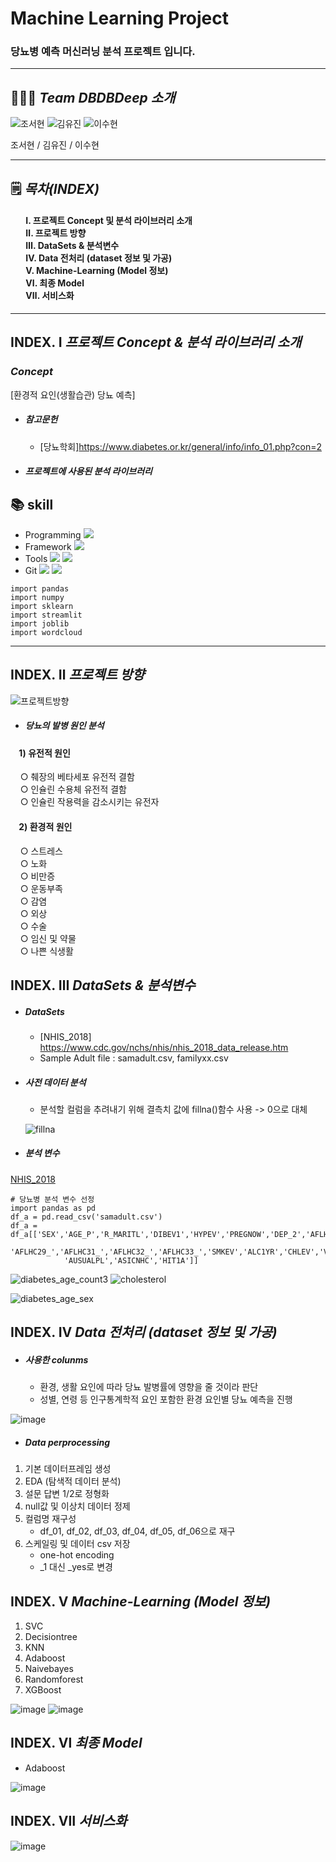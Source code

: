 # Machine Learning Project
### 당뇨병 예측 머신러닝 분석 프로젝트 입니다.
---


## 👨‍👧‍👦 ___Team DBDBDeep 소개___


![조서현](https://github.com/seohyuny/ml_project/assets/154740829/299c4cb0-c98b-4358-b88d-c363000d818c)
![김유진](https://github.com/seohyuny/ml_project/assets/154740829/8dd8cbe7-5bec-4098-8d37-ed0dcf6e52e9)
![이수현](https://github.com/seohyuny/ml_project/assets/154740829/fd0e5ac6-50d6-49d6-96d0-d2240eb42a89)


조서현 / 김유진 / 이수현

---

## 🗒️ ___목차(INDEX)___
#### &emsp;&ensp; Ⅰ. 프로젝트 Concept 및 분석 라이브러리 소개</br> &emsp;&ensp; Ⅱ. 프로젝트 방향</br> &emsp;&ensp; Ⅲ. DataSets & 분석변수</br> &emsp;&ensp; Ⅳ. Data 전처리 (dataset 정보 및 가공)</br> &emsp;&ensp; Ⅴ. Machine-Learning (Model 정보)</br> &emsp;&ensp; Ⅵ. 최종 Model</br> &emsp;&ensp; Ⅶ. 서비스화</br>

---


## INDEX. Ⅰ ___프로젝트 Concept & 분석 라이브러리 소개___

### ___Concept___

[환경적 요인(생활습관) 당뇨 예측]

- ##### 참고문헌
  - [당뇨학회]<https://www.diabetes.or.kr/general/info/info_01.php?con=2>

- ##### 프로젝트에 사용된 분석 라이브러리

## :books: skill
- Programming <img src="https://img.shields.io/badge/Python-3776AB?style=for-the-badge&logo=Python&logoColor=white">
- Framework <img src="https://img.shields.io/badge/Streamlit-FF4B4B?style=for-the-badge&logo=Streamlit&logoColor=white">
- Tools <img src="https://img.shields.io/badge/jupyter-F37626?style=for-the-badge&logo=jupyter&logoColor=white"> <img src="https://img.shields.io/badge/visualstudiocode-007ACC?style=for-the-badge&logo=visualstudiocode&logoColor=white">
- Git <img src="https://img.shields.io/badge/Git-F05032?style=for-the-badge&logo=jupyter&logoColor=white"> <img src="https://img.shields.io/badge/github-181717?style=for-the-badge&logo=github&logoColor=white">

```
import pandas
import numpy
import sklearn
import streamlit
import joblib
import wordcloud
```

--- 

## INDEX. Ⅱ ___프로젝트 방향___


![프로젝트방향](https://github.com/seohyuny/ml_project/assets/151902232/eb27707c-fafa-484b-99ba-dacb9e104beb)


- ##### 당뇨의 발병 원인 분석<br>

#### &nbsp;&nbsp;&nbsp; 1) 유전적 원인</br>
&nbsp;&nbsp;&nbsp; ○ 췌장의 베타세포 유전적 결함</br>
&nbsp;&nbsp;&nbsp; ○ 인슐린 수용체 유전적 결함</br>
&nbsp;&nbsp;&nbsp; ○ 인슐린 작용력을 감소시키는 유전자</br>

#### &nbsp;&nbsp;&nbsp; 2) 환경적 원인</br>
&nbsp;&nbsp;&nbsp; ○ 스트레스</br>
&nbsp;&nbsp;&nbsp; ○ 노화</br>
&nbsp;&nbsp;&nbsp; ○ 비만증 </br>
&nbsp;&nbsp;&nbsp; ○ 운동부족</br>
&nbsp;&nbsp;&nbsp; ○ 감염</br>
&nbsp;&nbsp;&nbsp; ○ 외상</br>
&nbsp;&nbsp;&nbsp; ○ 수술</br>
&nbsp;&nbsp;&nbsp; ○ 임신 및 약물</br>
&nbsp;&nbsp;&nbsp; ○ 나쁜 식생활</br>

## INDEX. Ⅲ ___DataSets & 분석변수___

- ##### DataSets
  - [NHIS_2018] <https://www.cdc.gov/nchs/nhis/nhis_2018_data_release.htm>
  - Sample Adult file : samadult.csv, familyxx.csv


- ##### 사전 데이터 분석
  - 분석할 컬럼을 추려내기 위해 결측치 값에 fillna()함수 사용 -> 0으로 대체
  
  ![fillna](https://github.com/seohyuny/ml_project/assets/151902232/a298037d-9d0f-4432-935f-2766509c0916)


- ##### 분석 변수
[NHIS_2018](https://www.cdc.gov/nchs/nhis/nhis_2018_data_release.htm)

```
# 당뇨병 분석 변수 선정
import pandas as pd
df_a = pd.read_csv('samadult.csv')
df_a = df_a[['SEX','AGE_P','R_MARITL','DIBEV1','HYPEV','PREGNOW','DEP_2','AFLHCA18','BMI',
            'AFLHC29_','AFLHC31_','AFLHC32_','AFLHC33_','SMKEV','ALC1YR','CHLEV','VIGNO',
            'AUSUALPL','ASICNHC','HIT1A']]
```

![diabetes_age_count3](https://github.com/seohyuny/ml_project/assets/154740829/5b359a1c-bb3d-46e0-82bd-c98868b64571) ![cholesterol](https://github.com/seohyuny/ml_project/assets/154740829/84c3562f-3262-44bd-a775-1c0cd0ebbba2)


![diabetes_age_sex](https://github.com/seohyuny/ml_project/assets/154740829/1b8c6494-6fd8-42c6-ad52-510920ad11b3)



## INDEX. Ⅳ ___Data 전처리 (dataset 정보 및 가공)___

- ##### 사용한 colunms
  - 환경, 생활 요인에 따라 당뇨 발병률에 영향을 줄 것이라 판단
  - 성별, 연령 등 인구통계학적 요인 포함한 환경 요인별 당뇨 예측을 진행
    
![image](https://github.com/seohyuny/ml_project/assets/154740829/23c10fdf-8f9e-49fd-84d2-6eebbb2bcf6e)

- ##### Data perprocessing

1) 기본 데이터프레임 생성
2) EDA (탐색적 데이터 분석)
3) 설문 답변 1/2로 정형화
4) null값 및 이상치 데이터 정제
5) 컬럼명 재구성
   - df_01, df_02, df_03, df_04, df_05, df_06으로 재구
7) 스케일링 및 데이터 csv 저장
   - one-hot encoding
   - _1 대신 _yes로 변경

## INDEX. Ⅴ ___Machine-Learning (Model 정보)___

1) SVC
2) Decisiontree
3) KNN
4) Adaboost
5) Naivebayes
6) Randomforest
7) XGBoost

![image](https://github.com/seohyuny/ml_project/assets/154740829/eb76dd4a-e5e5-4160-b4d5-5909615dcd2c)  ![image](https://github.com/seohyuny/ml_project/assets/154740829/47010c45-f1db-40d7-9f5c-d181a994c172)


## INDEX. Ⅵ ___최종 Model___

- Adaboost


![image](https://github.com/seohyuny/ml_project/assets/154740829/27294c40-a89d-4278-a5df-8e485e6a2c67)


## INDEX. Ⅶ ___서비스화___

![image](https://github.com/seohyuny/ml_project/assets/154740829/835449d1-f8f5-4977-967b-8868b5a81c97)


